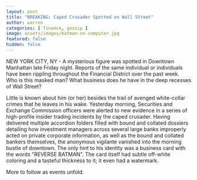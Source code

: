 ```yaml
---
layout: post
title: "BREAKING: Caped Crusader Spotted on Wall Street"
author: warren
categories: [ finance, gossip ]
image: assets/images/batman-on-computer.jpg
featured: false
hidden: false
---
```


NEW YORK CITY, NY - A mysterious figure was spotted in Downtown Manhattan late Friday night. Reports of the same individual or individuals have been rippling throughout the Financial District over the past week. Who is this masked man? What business does he have in the deep recesses of Wall Street?

Little is known about him (or her) besides the trail of avenged white-collar crimes that he leaves in his wake. Yesterday morning, Securities and Exchange Commission officers were alerted to new evidence in a series of high-profile insider trading incidents by the caped crusader. Having delivered multiple accordion folders filled with bound and collated dossiers detailing how investment managers across several large banks improperly acted on private corporate information, as well as the bound and collated bankers themselves, the anonymous vigilante vanished into the morning bustle of downtown. The only hint to his identity was a business card with the words "REVERSE BATMAN". The card itself had subtle off-white coloring and a tasteful thickness to it; it even had a watermark.

More to follow as events unfold.